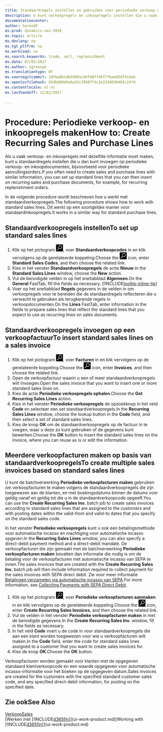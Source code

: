 ```yaml
---
title: Standaardregels instellen en gebruiken voor periodieke verkoop en inkopen
description: U kunt verkoopregels en inkoopregels instellen die u vaak maakt en deze vervolgens invoeren op verkoop- en inkoopdocumenten om de regels snel te vullen met standaardgegevens.
documentationcenter: 
author: SorenGP
ms.prod: dynamics-nav-2018
ms.topic: article
ms.devlang: na
ms.tgt_pltfrm: na
ms.workload: na
ms.search.keywords: trade, sell, replenishment
ms.date: 07/02/2017
ms.author: sgroespe
ms.translationtype: HT
ms.sourcegitcommit: 1dfba8b14019991c95f40ffd5f7fbaed5df414eb
ms.openlocfilehash: 93db689d9a6a33c39507fdc2e2328930483c247d
ms.contentlocale: nl-nl
ms.lasthandoff: 12/01/2017

---
```

# <a name="how-to-create-recurring-sales-and-purchase-lines"></a><span data-ttu-id="fecb0-103">Procedure: Periodieke verkoop- en inkoopregels maken</span><span class="sxs-lookup"><span data-stu-id="fecb0-103">How to: Create Recurring Sales and Purchase Lines</span></span>
<span data-ttu-id="fecb0-104">Als u vaak verkoop- en inkoopregels met dezelfde informatie moet maken, kunt u standaardregels instellen die u dan kunt invoegen op periodieke verkoop- en inkoopdocumenten, bijvoorbeeld voor periodieke aanvullingsorders.</span><span class="sxs-lookup"><span data-stu-id="fecb0-104">If you often need to create sales and purchase lines with similar information, you can set up standard lines that you can then insert on recurring sales and purchase documents, for example, for recurring replenishment orders.</span></span>  

<span data-ttu-id="fecb0-105">In de volgende procedure wordt beschreven hoe u werkt met standaardverkoopregels.</span><span class="sxs-lookup"><span data-stu-id="fecb0-105">The following procedure shows how to work with standard sales lines.</span></span> <span data-ttu-id="fecb0-106">Dit werkt op een soortgelijke manier voor standaardinkoopregels.</span><span class="sxs-lookup"><span data-stu-id="fecb0-106">It works in a similar way for standard purchase lines.</span></span>  

## <a name="to-set-up-standard-sales-lines"></a><span data-ttu-id="fecb0-107">Standaardverkoopregels instellen</span><span class="sxs-lookup"><span data-stu-id="fecb0-107">To set up standard sales lines</span></span>  
1. <span data-ttu-id="fecb0-108">Klik op het pictogram ![Zoeken naar pagina of rapport](media/ui-search/search_small.png "pictogram Zoeken naar pagina of rapport"), voer **Standaardverkoopcodes** in en klik vervolgens op de gerelateerde koppeling.</span><span class="sxs-lookup"><span data-stu-id="fecb0-108">Choose the ![Search for Page or Report](media/ui-search/search_small.png "Search for Page or Report icon") icon, enter **Standard Sales Codes**, and then choose the related link.</span></span>  
2. <span data-ttu-id="fecb0-109">Kies in het venster **Standaardverkoopregels** de actie **Nieuw**.</span><span class="sxs-lookup"><span data-stu-id="fecb0-109">In the **Standard Sales Lines** window, choose the **New** action.</span></span>  
3. <span data-ttu-id="fecb0-110">Vul de benodigde velden in op het sneltabblad **Algemeen**.</span><span class="sxs-lookup"><span data-stu-id="fecb0-110">On the **General** FastTab, fill the fields as necessary.</span></span> [!INCLUDE[tooltip-inline-tip](includes/tooltip-inline-tip_md.md)]  
4. <span data-ttu-id="fecb0-111">Voer op het sneltabblad **Regels** gegevens in de velden in om verkoopregels voor te bereiden die de standaardregels reflecteren die u verwacht te gebruiken als terugkerende regels in verkoopdocumenten.</span><span class="sxs-lookup"><span data-stu-id="fecb0-111">On the **Lines** FastTab, enter information in the fields to prepare sales lines that reflect the standard lines that you expect to use as recurring lines on sales documents.</span></span>  

## <a name="to-insert-standard-sales-lines-on-a-sales-invoice"></a><span data-ttu-id="fecb0-112">Standaardverkoopregels invoegen op een verkoopfactuur</span><span class="sxs-lookup"><span data-stu-id="fecb0-112">To insert standard sales lines on a sales invoice</span></span>
1. <span data-ttu-id="fecb0-113">Klik op het pictogram ![Zoeken naar pagina of rapport](media/ui-search/search_small.png "pictogram Zoeken naar pagina of rapport"), voer **Facturen** in en klik vervolgens op de gerelateerde koppeling.</span><span class="sxs-lookup"><span data-stu-id="fecb0-113">Choose the ![Search for Page or Report](media/ui-search/search_small.png "Search for Page or Report icon") icon, enter **Invoices**, and then choose the related link.</span></span>
2. <span data-ttu-id="fecb0-114">Open de verkoopfactuur waarin u een of meer standaardverkoopregels wilt invoegen.</span><span class="sxs-lookup"><span data-stu-id="fecb0-114">Open the sales invoice that you want to insert one or more standard sales lines on.</span></span>
3. <span data-ttu-id="fecb0-115">Kies de actie **Periodieke verkoopregels ophalen**.</span><span class="sxs-lookup"><span data-stu-id="fecb0-115">Choose the **Get Recurring Sales Lines** action.</span></span>
4. <span data-ttu-id="fecb0-116">Kies in het venster **Periodieke verkoopregels** de opzoekknop in het veld **Code** en selecteer een set standaardverkoopregels.</span><span class="sxs-lookup"><span data-stu-id="fecb0-116">In the **Recurring Sales Lines** window, choose the lookup button in the **Code** field, and then select a set of standard sales lines.</span></span>
5. <span data-ttu-id="fecb0-117">Kies de knop **OK** om de standaardverkoopregels op de factuur in te voegen, waar u deze zo kunt gebruiken of de gegevens kunt bewerken.</span><span class="sxs-lookup"><span data-stu-id="fecb0-117">Choose the **OK** button to insert the standard sales lines on the invoice, where you can reuse as is or edit the information.</span></span>

## <a name="to-create-multiple-sales-invoices-based-on-standard-sales-lines"></a><span data-ttu-id="fecb0-118">Meerdere verkoopfacturen maken op basis van standaardverkoopregels</span><span class="sxs-lookup"><span data-stu-id="fecb0-118">To create multiple sales invoices based on standard sales lines</span></span>
<span data-ttu-id="fecb0-119">U kunt de batchverwerking **Periodieke verkoopfacturen maken** gebruiken om verkoopfacturen te maken volgens de standaardverkoopregels die zijn toegewezen aan de klanten, en met boekingsdatums binnen de datums voor geldig vanaf en geldig tot die u in de standaardverkoopcode opgeeft.</span><span class="sxs-lookup"><span data-stu-id="fecb0-119">You can use the **Create Recurring Sales Inv.** batch job to create sales invoices according to standard sales lines that are assigned to the customers and with posting dates within the valid-from and valid-to dates that you specify on the standard sales code.</span></span>

<span data-ttu-id="fecb0-120">In het venster **Periodieke verkoopregels** kunt u ook een betalingsmethode voor automatische incasso en machtiging voor automatische incasso opgeven.</span><span class="sxs-lookup"><span data-stu-id="fecb0-120">In the **Recurring Sales Lines** window, you can also specify a direct-debit payment method and a direct-debit mandate.</span></span> <span data-ttu-id="fecb0-121">De verkoopfacturen die zijn gemaakt met de batchverwerking **Periodieke verkoopfacturen maken** bevatten dan informatie die nodig is om de betaling voor de verkoopfacturen met automatische incasso van SEPA te innen.</span><span class="sxs-lookup"><span data-stu-id="fecb0-121">The sales invoices that are created with the **Create Recurring Sales Inv.** batch job will then include information required to collect payment for the sales invoices with SEPA direct debit.</span></span> <span data-ttu-id="fecb0-122">Zie voor meer informatie [Betalingen verzamelen via automatische incasso van SEPA](finance-collect-payments-with-sepa-direct-debit.md).</span><span class="sxs-lookup"><span data-stu-id="fecb0-122">For more information, see [Collecting Payments with SEPA Direct Debit](finance-collect-payments-with-sepa-direct-debit.md).</span></span>

1. <span data-ttu-id="fecb0-123">Klik op het pictogram ![Zoeken naar pagina of rapport](media/ui-search/search_small.png "pictogram Zoeken naar pagina of rapport"), voer **Periodieke verkoopfacturen aanmaken** in en klik vervolgens op de gerelateerde koppeling.</span><span class="sxs-lookup"><span data-stu-id="fecb0-123">Choose the ![Search for Page or Report](media/ui-search/search_small.png "Search for Page or Report icon") icon, enter **Create Recurring Sales Invoices**, and then choose the related link.</span></span>
2. <span data-ttu-id="fecb0-124">Vul de velden in het venster **Periodieke verkoopfacturen maken** in met de benodigde gegevens.</span><span class="sxs-lookup"><span data-stu-id="fecb0-124">In the **Create Recurring Sales Inv.** window, fill in the fields as necessary.</span></span>
3. <span data-ttu-id="fecb0-125">In het veld **Code** voert u de code in voor standaardverkoopregels die aan een klant worden toegewezen voor wie u verkoopfacturen wilt maken.</span><span class="sxs-lookup"><span data-stu-id="fecb0-125">In the **Code** field, enter the code for standard sales lines assigned to a customer that you want to create sales invoices for.</span></span>
4. <span data-ttu-id="fecb0-126">Kies de knop **OK**.</span><span class="sxs-lookup"><span data-stu-id="fecb0-126">Choose the **OK** button.</span></span>

<span data-ttu-id="fecb0-127">Verkoopfacturen worden gemaakt voor klanten met de opgegeven standaard klantverkoopcode en een waarde opgegeven voor automatische incasso-informatie voor het boeken op de opgegeven datum.</span><span class="sxs-lookup"><span data-stu-id="fecb0-127">Sales invoices are created for the customers with the specified standard customer sales code, and any specified direct-debit information, for posting on the specified date.</span></span>

## <a name="see-also"></a><span data-ttu-id="fecb0-128">Zie ook</span><span class="sxs-lookup"><span data-stu-id="fecb0-128">See Also</span></span>  
[<span data-ttu-id="fecb0-129">Verkoop</span><span class="sxs-lookup"><span data-stu-id="fecb0-129">Sales</span></span>](sales-manage-sales.md)  
<span data-ttu-id="fecb0-130">[Werken met [!INCLUDE[d365fin](includes/d365fin_md.md)]](ui-work-product.md)</span><span class="sxs-lookup"><span data-stu-id="fecb0-130">[Working with [!INCLUDE[d365fin](includes/d365fin_md.md)]](ui-work-product.md)</span></span>

